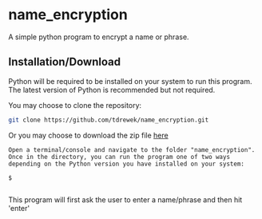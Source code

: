 # name_encryption

A simple python program to encrypt a name or phrase.

## Installation/Download

Python will be required to be installed on your system to run this program. 
The latest version of Python is recommended but not required.

You may choose to clone the repository:

```bash
git clone https://github.com/tdrewek/name_encryption.git
```
Or you may choose to download the zip file [here](https://github.com/tdrewek/name_encryption.git)






```
Open a terminal/console and navigate to the folder "name_encryption". Once in the directory, you can run the program one of two ways depending on the Python version you have installed on your system:

$


```
This program will first ask the user to enter a name/phrase and then hit 'enter'
```
